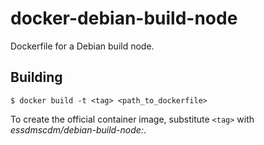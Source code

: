 # docker-debian-build-node

Dockerfile for a Debian build node.


## Building

    $ docker build -t <tag> <path_to_dockerfile>

To create the official container image, substitute `<tag>` with
_essdmscdm/debian-build-node:<version>_.
